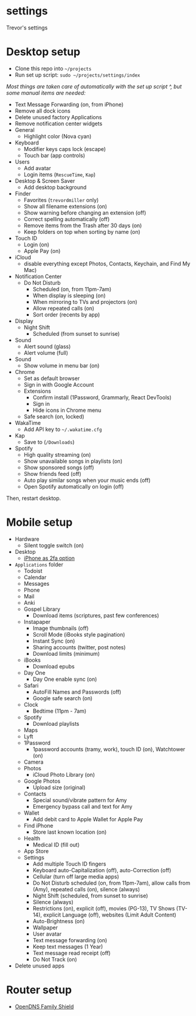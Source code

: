 # settings

Trevor's settings

# Desktop setup

- Clone this repo into `~/projects`
- Run set up script: `sudo ~/projects/settings/index`

_Most things are taken care of automatically with the set up script ^, but some manual items are needed:_

- Text Message Forwarding (on, from iPhone)
- Remove all dock icons
- Delete unused factory Applications
- Remove notification center widgets
- General
  - Highlight color (Nova cyan)
- Keyboard
  - Modifier keys caps lock (escape)
  - Touch bar (app controls)
- Users
  - Add avatar
  - Login items (`RescueTime`, `Kap`)
- Desktop & Screen Saver
  - Add desktop background
- Finder
  - Favorites (`trevordmiller` only)
  - Show all filename extensions (on)
  - Show warning before changing an extension (off)
  - Correct spelling automatically (off)
  - Remove items from the Trash after 30 days (on)
  - Keep folders on top when sorting by name (on)
- Touch ID
  - Login (on)
  - Apple Pay (on)
- iCloud
  - disable everything except Photos, Contacts, Keychain, and Find My Mac)
- Notification Center
  - Do Not Disturb
    - Scheduled (on, from 11pm-7am)
    - When display is sleeping (on)
    - When mirroring to TVs and projectors (on)
    - Allow repeated calls (on)
    - Sort order (recents by app)
- Display
  - Night Shift
    - Scheduled (from sunset to sunrise)
- Sound
  - Alert sound (glass)
  - Alert volume (full)
- Sound
  - Show volume in menu bar (on)
- Chrome
  - Set as default browser
  - Sign in with Google Account
  - Extensions
    - Confirm install (1Password, Grammarly, React DevTools)
    - Sign in
    - Hide icons in Chrome menu
  - Safe search (on, locked)
- WakaTime
  - Add API key to `~/.wakatime.cfg`
- Kap
  - Save to (`/Downloads`)
- Spotify
  - High quality streaming (on)
  - Show unavailable songs in playlists (on)
  - Show sponsored songs (off)
  - Show friends feed (off)
  - Auto play similar songs when your music ends (off)
  - Open Spotify automatically on login (off)

Then, restart desktop.

# Mobile setup

- Hardware
  - Silent toggle switch (on)
- Desktop
  - [iPhone as 2fa option](https://appleid.apple.com)
- `Applications` folder
  - Todoist
  - Calendar
  - Messages
  - Phone
  - Mail
  - Anki
  - Gospel Library
    - Download items (scriptures, past few conferences)
  - Instapaper
    - Image thumbnails (off)
    - Scroll Mode (iBooks style pagination)
    - Instant Sync (on)
    - Sharing accounts (twitter, post notes)
    - Download limits (minimum)
  - iBooks
    - Download epubs
  - Day One
    - Day One enable sync (on)
  - Safari
    - AutoFill Names and Passwords (off)
    - Google safe search (on)
  - Clock
    - Bedtime (11pm - 7am)
  - Spotify
    - Download playlists
  - Maps
  - Lyft
  - 1Password
    - 1password accounts (tramy, work), touch ID (on), Watchtower (on)
  - Camera
  - Photos
    - iCloud Photo Library (on)
  - Google Photos
    - Upload size (original)
  - Contacts
    - Special sound/vibrate pattern for Amy
    - Emergency bypass call and text for Amy
  - Wallet
    - Add debit card to Apple Wallet for Apple Pay
  - Find iPhone
    - Store last known location (on)
  - Health
    - Medical ID (fill out)
  - App Store
  - Settings
    - Add multiple Touch ID fingers
    - Keyboard auto-Capitalization (off), auto-Correction (off)
    - Cellular (turn off large media apps)
    - Do Not Disturb scheduled (on, from 11pm-7am), allow calls from (Amy), repeated calls (on), silence (always)
    - Night Shift (scheduled, from sunset to sunrise)
    - Silence (always)
    - Restrictions (on), explicit (off), movies (PG-13), TV Shows (TV-14), explicit Language (off), websites (Limit Adult Content)
    - Auto-Brightness (on)
    - Wallpaper
    - User avatar
    - Text message forwarding (on)
    - Keep text messages (1 Year)
    - Text message read receipt (off)
    - Do Not Track (on)
- Delete unused apps

# Router setup

- [OpenDNS Family Shield](https://www.opendns.com/setupguide/?url=familyshield)

